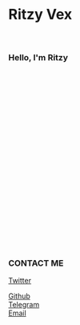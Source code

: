 <!DOCTYPE html>
<html>

<head>
    <meta charset="utf-8">
    <meta http-equiv="X-UA-Compatible" content="IE=edge">
    <meta name="viewport" content="width=device-width, initial-scale=1">
    <link href="https://maxcdn.bootstrapcdn.com/font-awesome/4.1.0/css/font-awesome.min.css" rel="stylesheet">
    <link id="main-sheet" rel="stylesheet" href="https://app.saul.angry.ventures/themes/default/stylesheet.css">
</head>

<body class="">
    <!-- ========== HEADER SECTION ========== -->
    <section id="home" name="home"></section>
    <div id="headerwrap" style="height: 536px; overflow: hidden;">
        <div class="container">
            <br>
            <div class="row" id="">
                <h1>Ritzy Vex</h1>
                <br>
                <h3>Hello, I'm Ritzy</h3>
                <br>
                <br>
                <div class="col-lg-6 col-lg-offset-3">
                </div>
            </div>
        </div>
        <!-- /container -->
    </div>
    <!-- ========== ABOUT SECTION ========== -->
    <section id="about" name="about"></section>
    <!-- ========== CAROUSEL SECTION ========== -->
    <section id="portfolio" name="portfolio"></section>
    <!-- ========== CONTACT SECTION ========== -->
    <section id="contact" name="contact"></section>
    <div id="f">
        <div class="container">
            <div class="row">
                <h3>CONTACT ME</h3>
                <div class="col-lg-6 col-lg-offset-3">
                    <p><a href="https://twitter.com/RitzyVex" title="Twitter" class="link">Twitter</a>
                        <div><a href="https://github.com/RitzyVex" title="Github" class="link">Github</a>
                        </div>
                        <div><a href="https://t.me/RitzyVex" title="Telegram" class="link">Telegram</a>
                            <div><a href="mailto:ritzyvex684@protonmail.com" title="Email" class="link">Email</a>
                            </div>
                        </div>
                    </p>
                </div>
            </div>
        </div>
    </div>
</body>

</html>